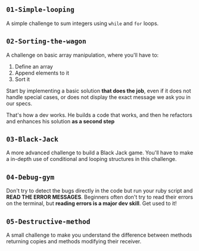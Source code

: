 ## `01-Simple-looping`

A simple challenge to sum integers using `while` and `for` loops.

## `02-Sorting-the-wagon`

A challenge on basic array manipulation, where you'll have to:

1. Define an array
1. Append elements to it
1. Sort it

Start by implementing a basic solution **that does the job**, even if it does not handle special cases, or does not display the exact message we ask you in our specs.

That's how a dev works. He builds a code that works, and then he refactors and enhances his solution **as a second step**

## `03-Black-Jack`

A more advanced challenge to build a Black Jack game. You'll have to make a in-depth use of conditional and looping structures in this challenge.

## `04-Debug-gym`

Don't try to detect the bugs directly in the code but run your ruby script and **READ THE ERROR MESSAGES**. Beginners often don't try to read their errors on the terminal, but **reading errors is a major dev skill**. Get used to it!

## `05-Destructive-method`

A small challenge to make you understand the difference between methods returning copies and methods modifying their receiver.
